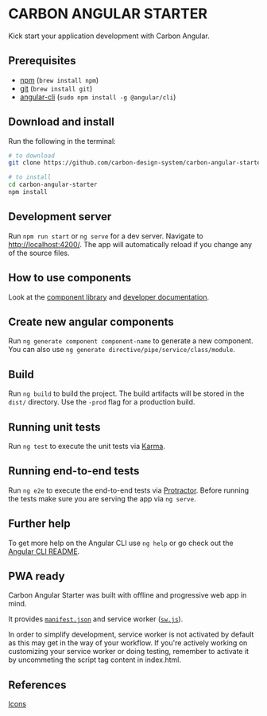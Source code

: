 # CARBON ANGULAR STARTER

Kick start your application development with Carbon Angular.

## Prerequisites

* [npm](https://www.npmjs.com/) (`brew install npm`)
* [git](https://git-scm.com/) (`brew install git`)
* [angular-cli](https://cli.angular.io/) (`sudo npm install -g @angular/cli`)

## Download and install

Run the following in the terminal:

```bash
# to download
git clone https://github.com/carbon-design-system/carbon-angular-starter.git

# to install
cd carbon-angular-starter
npm install
```

## Development server
Run `npm run start` or `ng serve` for a dev server. Navigate to [http://localhost:4200/](http://localhost:4200/). The app will automatically reload if you change any of the source files.

## How to use components

Look at the [component library](https://angular.carbondesignsystem.com/) and [developer documentation](https://angular.carbondesignsystem.com/documentation/).

## Create new angular components

Run `ng generate component component-name` to generate a new component. You can also use `ng generate directive/pipe/service/class/module`.

## Build

Run `ng build` to build the project. The build artifacts will be stored in the `dist/` directory. Use the `-prod` flag for a production build.

## Running unit tests

Run `ng test` to execute the unit tests via [Karma](https://karma-runner.github.io).

## Running end-to-end tests

Run `ng e2e` to execute the end-to-end tests via [Protractor](http://www.protractortest.org/).
Before running the tests make sure you are serving the app via `ng serve`.

## Further help

To get more help on the Angular CLI use `ng help` or go check out the [Angular CLI README](https://github.com/angular/angular-cli/blob/master/README.md).

## PWA ready

Carbon Angular Starter was built with offline and progressive web app in mind.

It provides [`manifest.json`](src/manifest.json) and service worker ([`sw.js`](src/sw.js)).

In order to simplify development, service worker is not activated by default as this may get in the way of your workflow.
If you're actively working on customizing your service worker or doing testing, remember to activate it by uncommeting the script tag content in index.html.

## References

[Icons](https://github.com/carbon-design-system/carbon-icons-angular)
